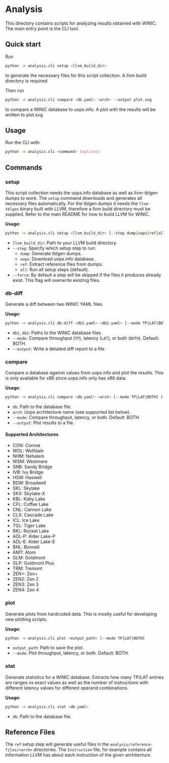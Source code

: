 # Analysis
This directory contains scripts for analyzing results obtained with WINIC. The main entry point is the CLI tool.

## Quick start
Run
```bash
python -m analysis.cli setup <llvm_build_dir>
```
to generate the necessary files for this script collection. A llvm build directory is required.

Then run 
```bash
python -m analysis.cli compare <db.yaml> <arch> --output plot.svg
```
to compare a WINIC database to uops.info. A plot with the results will be written to plot.svg

## Usage
Run the CLI with:

```bash
python -m analysis.cli <command> [options]
```

## Commands

### setup
This script collection needs the uops.info database as well as llvm-tblgen dumps to work. The `setup` command downloads and generates all necessary files automatically. For the tblgen dumps it needs the `llvm-tblgen` binary built with LLVM, therefore a llvm build directory must be supplied. Refer to the main README for how to build LLVM for WINIC.

**Usage:**
```bash
python -m analysis.cli setup <llvm_build_dir> [--step dump|uops|ref|all] [--force]
```
- `llvm_build_dir`: Path to your LLVM build directory.
- `--step`: Specify which setup step to run:
  - `dump`: Generate tblgen dumps.
  - `uops`: Download uops.info database.
  - `ref`: Extract reference files from dumps.
  - `all`: Run all setup steps (default).
- `--force`: By default a step will be skipped if the files it produces already exist. This flag will overwrite existing files.


### db-diff
Generate a diff between two WINIC YAML files.

**Usage:**
```bash
python -m analysis.cli db-diff <db1.yaml> <db2.yaml> [--mode TP|LAT|BOTH] [--output <file>]
```
- `db1`, `db2`: Paths to the WINIC database files.
- `--mode`: Compare throughput (`TP`), latency (`LAT`), or both (`BOTH`). Default: BOTH.
- `--output`: Write a detailed diff report to a file.

### compare
Compare a database against values from uops.info and plot the results. This is only available for x86 since uops.info only has x86 data.

**Usage:**
```bash
python -m analysis.cli compare <db.yaml> <arch> [--mode TP|LAT|BOTH] [--output <file>]
```
- `db`: Path to the database file.
- `arch`: Uops architecture name (see supported list below).
- `--mode`: Compare throughput, latency, or both. Default: BOTH.
- `--output`: Plot results to a file.

#### Supported Architectures
- CON: Conroe
- WOL: Wolfdale
- NHM: Nehalem
- WSM: Westmere
- SNB: Sandy Bridge
- IVB: Ivy Bridge
- HSW: Haswell
- BDW: Broadwell
- SKL: Skylake
- SKX: Skylake-X
- KBL: Kaby Lake
- CFL: Coffee Lake
- CNL: Cannon Lake
- CLX: Cascade Lake
- ICL: Ice Lake
- TGL: Tiger Lake
- RKL: Rocket Lake
- ADL-P: Alder Lake-P
- ADL-E: Alder Lake-E
- BNL: Bonnell
- AMT: Atom
- GLM: Goldmont
- GLP: Goldmont Plus
- TRM: Tremont
- ZEN+: Zen+
- ZEN2: Zen 2
- ZEN3: Zen 3
- ZEN4: Zen 4

### plot
Generate plots from hardcoded data. This is mostly useful for developing new plotting scripts.

**Usage:**
```bash
python -m analysis.cli plot <output_path> [--mode TP|LAT|BOTH]
```
- `output_path`: Path to save the plot.
- `--mode`: Plot throughput, latency, or both. Default: BOTH.

### stat
Generate statistics for a WINIC database. Extracts how many TP/LAT entries are ranges vs exact values as well as the number of instructions with different latency values for different operand combinations.

**Usage:**
```bash
python -m analysis.cli stat <db.yaml>
```
- `db`: Path to the database file.


## Reference Files
The `ref` setup step will generate useful files in the `analysis/reference-files/<arch>` directories. The `Instruction` file, for example contains all information LLVM has about each instruction of the given architecture.
